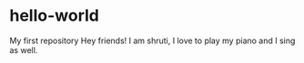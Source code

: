 # hello-world
My first repository
Hey friends!
I am shruti, I love to play my piano and I sing as well.

